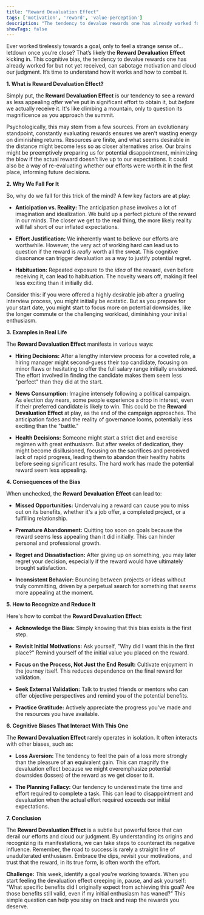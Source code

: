 ```yaml
---
title: "Reward Devaluation Effect"
tags: ['motivation', 'reward', 'value-perception']
description: "The tendency to devalue rewards one has already worked for but not yet received."
showTags: false
---
```



Ever worked tirelessly towards a goal, only to feel a strange sense of… letdown once you’re close? That’s likely the **Reward Devaluation Effect** kicking in. This cognitive bias, the tendency to devalue rewards one has already worked for but not yet received, can sabotage motivation and cloud our judgment. It’s time to understand how it works and how to combat it.

**1. What is Reward Devaluation Effect?**

Simply put, the **Reward Devaluation Effect** is our tendency to see a reward as less appealing *after* we've put in significant effort to obtain it, but *before* we actually receive it. It's like climbing a mountain, only to question its magnificence as you approach the summit.

Psychologically, this may stem from a few sources. From an evolutionary standpoint, constantly evaluating rewards ensures we aren't wasting energy on diminishing returns. Resources are finite, and what seems desirable in the distance might become less so as closer alternatives arise. Our brains might be preemptively preparing us for potential disappointment, minimizing the blow if the actual reward doesn't live up to our expectations. It could also be a way of re-evaluating whether our efforts were worth it in the first place, informing future decisions.

**2. Why We Fall For It**

So, why do we fall for this trick of the mind? A few key factors are at play:

*   **Anticipation vs. Reality:** The anticipation phase involves a lot of imagination and idealization. We build up a perfect picture of the reward in our minds. The closer we get to the real thing, the more likely reality will fall short of our inflated expectations.

*   **Effort Justification:** We inherently want to believe our efforts are worthwhile. However, the very act of working hard can lead us to question if the reward is *really* worth all the sweat. This cognitive dissonance can trigger devaluation as a way to justify potential regret.

*   **Habituation:** Repeated exposure to the *idea* of the reward, even before receiving it, can lead to habituation. The novelty wears off, making it feel less exciting than it initially did.

Consider this: if you were offered a highly desirable job after a grueling interview process, you might initially be ecstatic. But as you prepare for your start date, you might start to focus more on potential downsides, like the longer commute or the challenging workload, diminishing your initial enthusiasm.

**3. Examples in Real Life**

The **Reward Devaluation Effect** manifests in various ways:

*   **Hiring Decisions:** After a lengthy interview process for a coveted role, a hiring manager might second-guess their top candidate, focusing on minor flaws or hesitating to offer the full salary range initially envisioned. The effort involved in finding the candidate makes them seem less "perfect" than they did at the start.

*   **News Consumption:** Imagine intensely following a political campaign. As election day nears, some people experience a drop in interest, even if their preferred candidate is likely to win. This could be the **Reward Devaluation Effect** at play, as the end of the campaign approaches. The anticipation fades and the reality of governance looms, potentially less exciting than the "battle."

*   **Health Decisions:** Someone might start a strict diet and exercise regimen with great enthusiasm. But after weeks of dedication, they might become disillusioned, focusing on the sacrifices and perceived lack of rapid progress, leading them to abandon their healthy habits before seeing significant results. The hard work has made the potential reward seem less appealing.

**4. Consequences of the Bias**

When unchecked, the **Reward Devaluation Effect** can lead to:

*   **Missed Opportunities:** Undervaluing a reward can cause you to miss out on its benefits, whether it's a job offer, a completed project, or a fulfilling relationship.

*   **Premature Abandonment:** Quitting too soon on goals because the reward seems less appealing than it did initially. This can hinder personal and professional growth.

*   **Regret and Dissatisfaction:** After giving up on something, you may later regret your decision, especially if the reward would have ultimately brought satisfaction.

*   **Inconsistent Behavior:** Bouncing between projects or ideas without truly committing, driven by a perpetual search for something that *seems* more appealing at the moment.

**5. How to Recognize and Reduce It**

Here's how to combat the **Reward Devaluation Effect**:

*   **Acknowledge the Bias:** Simply knowing that this bias exists is the first step.

*   **Revisit Initial Motivations:** Ask yourself, "Why did I want this in the first place?" Remind yourself of the initial value you placed on the reward.

*   **Focus on the Process, Not Just the End Result:** Cultivate enjoyment in the journey itself. This reduces dependence on the final reward for validation.

*   **Seek External Validation:** Talk to trusted friends or mentors who can offer objective perspectives and remind you of the potential benefits.

*   **Practice Gratitude:** Actively appreciate the progress you've made and the resources you have available.

**6. Cognitive Biases That Interact With This One**

The **Reward Devaluation Effect** rarely operates in isolation. It often interacts with other biases, such as:

*   **Loss Aversion:** The tendency to feel the pain of a loss more strongly than the pleasure of an equivalent gain. This can magnify the devaluation effect because we might overemphasize potential downsides (losses) of the reward as we get closer to it.

*   **The Planning Fallacy:** Our tendency to underestimate the time and effort required to complete a task. This can lead to disappointment and devaluation when the actual effort required exceeds our initial expectations.

**7. Conclusion**

The **Reward Devaluation Effect** is a subtle but powerful force that can derail our efforts and cloud our judgment. By understanding its origins and recognizing its manifestations, we can take steps to counteract its negative influence. Remember, the road to success is rarely a straight line of unadulterated enthusiasm. Embrace the dips, revisit your motivations, and trust that the reward, in its true form, is often worth the effort.

**Challenge:** This week, identify a goal you're working towards. When you start feeling the devaluation effect creeping in, pause, and ask yourself: "What specific benefits did I originally expect from achieving this goal? Are those benefits still valid, even if my initial enthusiasm has waned?" This simple question can help you stay on track and reap the rewards you deserve.

